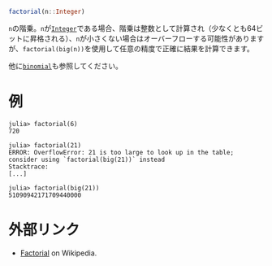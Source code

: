 ```julia
factorial(n::Integer)
```

`n`の階乗。`n`が[`Integer`](@ref)である場合、階乗は整数として計算され（少なくとも64ビットに昇格される）、`n`が小さくない場合はオーバーフローする可能性がありますが、`factorial(big(n))`を使用して任意の精度で正確に結果を計算できます。

他に[`binomial`](@ref)も参照してください。

# 例

```jldoctest
julia> factorial(6)
720

julia> factorial(21)
ERROR: OverflowError: 21 is too large to look up in the table; consider using `factorial(big(21))` instead
Stacktrace:
[...]

julia> factorial(big(21))
51090942171709440000
```

# 外部リンク

  * [Factorial](https://en.wikipedia.org/wiki/Factorial) on Wikipedia.
